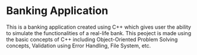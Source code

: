 # Banking Application

This is a banking application created using C++ which gives user the ability to simulate the functionalities of a real-life bank. This peoject is made using the basic concepts of C++ including Object-Oriented Problem Solving concepts, Validation using Error Handling, File System, etc.
